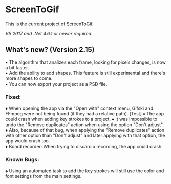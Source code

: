 ﻿# ScreenToGif  

This is the current project of ScreenToGif.  

_VS 2017 and .Net 4.6.1 or newer required._


## What's new? (Version 2.15)

• The algorithm that analizes each frame, looking for pixels changes, is now a bit faster.  
• Add the ability to add shapes. This feature is still experimental and there's more shapes to come.  
• You can now export your project as a PSD file.  

### Fixed:

♦ When opening the app via the "Open with" context menu, Gifski and FFmpeg were not being found (if they had a relative path). [Test]
♦ The app could crash when adding key strokes to a project.
♦ It was impossible to undo the "Remove duplicates" action when using the option "Don't adjust".  
♦ Also, because of that bug, when applying the "Remove duplicates" action with other option than "Don't adjust" and later applying with that option, the app would crash too.  
♦ Board recorder: When trying to discard a recording, the app could crash.  

### Known Bugs:

♠ Using an automated task to add the key strokes will still use the color and font settings from the main settings.  